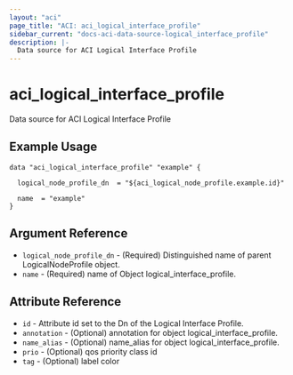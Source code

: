 ```yaml
---
layout: "aci"
page_title: "ACI: aci_logical_interface_profile"
sidebar_current: "docs-aci-data-source-logical_interface_profile"
description: |-
  Data source for ACI Logical Interface Profile
---
```


# aci_logical_interface_profile #
Data source for ACI Logical Interface Profile

## Example Usage ##

```hcl
data "aci_logical_interface_profile" "example" {

  logical_node_profile_dn  = "${aci_logical_node_profile.example.id}"

  name  = "example"
}
```
## Argument Reference ##
* `logical_node_profile_dn` - (Required) Distinguished name of parent LogicalNodeProfile object.
* `name` - (Required) name of Object logical_interface_profile.



## Attribute Reference

* `id` - Attribute id set to the Dn of the Logical Interface Profile.
* `annotation` - (Optional) annotation for object logical_interface_profile.
* `name_alias` - (Optional) name_alias for object logical_interface_profile.
* `prio` - (Optional) qos priority class id
* `tag` - (Optional) label color
